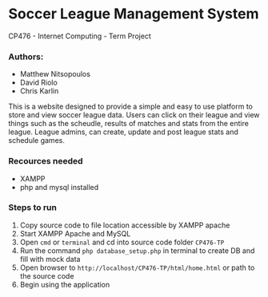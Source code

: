 # Soccer League Management System
CP476 - Internet Computing - Term Project

### Authors:
* Matthew Nitsopoulos
* David Riolo
* Chris Karlin

This is a website designed to provide a simple and easy to use platform to store and view soccer league data. Users can click on their league and view things such as the scheudle, results of matches and stats from the entire league. League admins, can create, update and post league stats and schedule games. 

### Recources needed
* XAMPP
* php and mysql installed


### Steps to run
1. Copy source code to file location accessible by XAMPP apache
2. Start XAMPP Apache and MySQL
3. Open `cmd` or `terminal` and cd into source code folder `CP476-TP`
4. Run the command `php database_setup.php` in terminal to create DB and fill with mock data
5. Open browser to `http://localhost/CP476-TP/html/home.html` or path to the source code
6. Begin using the application 

